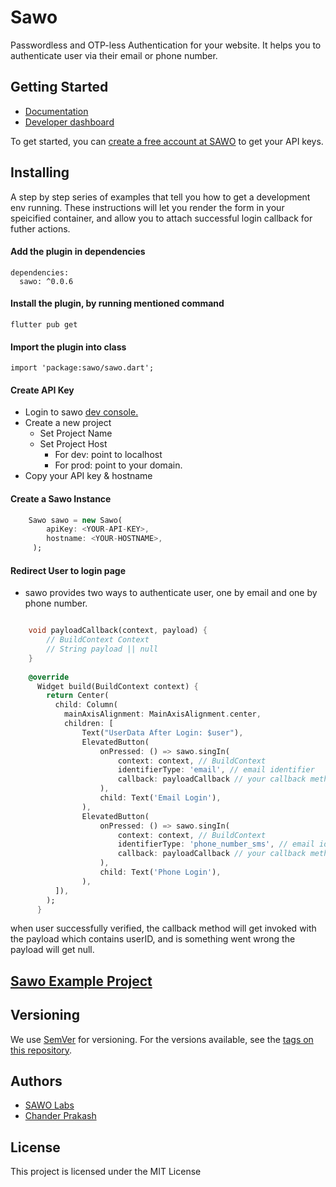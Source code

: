 # Sawo
Passwordless and OTP-less Authentication for your website. It helps you to authenticate user via their email or phone number.

## Getting Started
* [Documentation](https://docs.sawolabs.com/sawo)
* [Developer dashboard](https://dev.sawolabs.com/)

To get started, you can [create a free account at SAWO](https://dev.sawolabs.com/) to get your API keys.

## Installing

A step by step series of examples that tell you how to get a development env running. These instructions will let you render the form in your speicified container, and allow you to attach successful login callback for futher actions.

#### Add the plugin in dependencies

```
dependencies:
  sawo: ^0.0.6
```

#### Install the plugin, by running mentioned command

```
flutter pub get
```

#### Import the plugin into class
```
import 'package:sawo/sawo.dart';
```

#### Create API Key
* Login to sawo [dev console.](dev.sawolabs.com)
* Create a new project
    * Set Project Name
    * Set Project Host
        *  For dev: point to localhost
        *  For prod: point to your domain.
*  Copy your API key & hostname

#### Create a Sawo Instance
```dart
    Sawo sawo = new Sawo(
        apiKey: <YOUR-API-KEY>,
        hostname: <YOUR-HOSTNAME>,
     );
```


#### Redirect User to login page
* sawo provides two ways to authenticate user, one by email and one by phone number.

```dart

    void payloadCallback(context, payload) {
        // BuildContext Context
        // String payload || null
    }
    
    @override
      Widget build(BuildContext context) {
        return Center(
          child: Column(
            mainAxisAlignment: MainAxisAlignment.center, 
            children: [
                Text("UserData After Login: $user"),
                ElevatedButton(
                    onPressed: () => sawo.singIn(
                        context: context, // BuildContext
                        identifierType: 'email', // email identifier
                        callback: payloadCallback // your callback method to receive a user payload
                    ),
                    child: Text('Email Login'),
                ),
                ElevatedButton(
                    onPressed: () => sawo.singIn(
                        context: context, // BuildContext
                        identifierType: 'phone_number_sms', // email identifier
                        callback: payloadCallback // your callback method to receive a user payload
                    ),
                    child: Text('Phone Login'),
                ),
          ]),
        );
      }
```

when user successfully verified, the callback method will get invoked with the payload which contains userID, and is something went wrong the payload will get null.

## [Sawo Example Project](https://pub.dev/packages/sawo/example)

## Versioning

We use [SemVer](https://semver.org/) for versioning. For the versions available, see the [tags on this repository](https://github.com/your/project/tags). 

## Authors
* [SAWO Labs](https://github.com/sawolab)
* [Chander Prakash](https://github.com/chander-prakash)

## License

This project is licensed under the MIT License